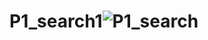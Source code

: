 # P1_search1![P1_search](https://user-images.githubusercontent.com/93457651/164603493-76ca8544-11ff-4010-8018-7c0c96c1d1b3.png)
